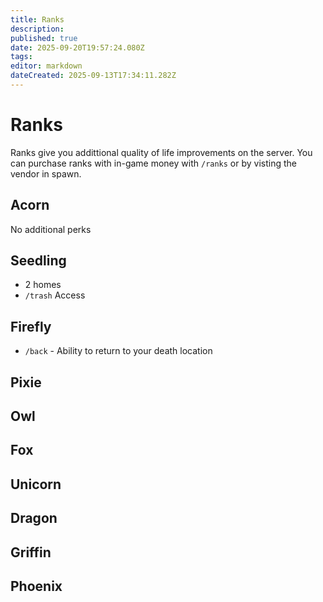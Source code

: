 ```yaml
---
title: Ranks
description: 
published: true
date: 2025-09-20T19:57:24.080Z
tags: 
editor: markdown
dateCreated: 2025-09-13T17:34:11.282Z
---
```


# Ranks
Ranks give you addittional quality of life improvements on the server. You can purchase ranks with in-game money with `/ranks` or by visting the vendor in spawn.




## Acorn
No additional perks
## Seedling
- 2 homes
- `/trash` Access 

## Firefly
- `/back` - Ability to return to your death location
## Pixie
## Owl
## Fox
## Unicorn
## Dragon
## Griffin
## Phoenix